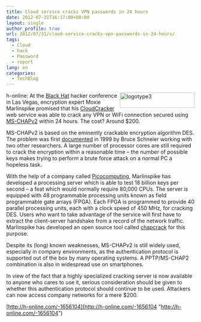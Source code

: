 ```yaml
---
title: Cloud service cracks VPN passwords in 24 hours
date: 2012-07-31T16:17:00+00:00
layout: single
author_profile: true
url: 2012/07/31/cloud-service-cracks-vpn-passwords-in-24-hours/
tags:
  - Cloud
  - hack
  - Password
  - report
lang: en
categories: 
  - TechBlog
---
```

<a href="http://lh4.ggpht.com/-BGnuq49K5g0/UBf-JJ6gRpI/AAAAAAAAGpM/A6rrfozM0i8/s1600-h/logotype3%25255B2%25255D.png" target="_blank"><img title="logotype3" border="0" alt="logotype3" align="right" src="http://lh4.ggpht.com/-7thbdKMk1CI/UBf-LAtMwlI/AAAAAAAAGpU/B51HHYmUpk8/logotype3_thumb.png?imgmax=800" width="200" height="41" /></a>h-online: At the [Black Hat](http://www.blackhat.com/) hacker conference in Las Vegas, encryption expert Moxie Marlinspike promised that his [CloudCracker](https://www.cloudcracker.com/) web service was able to crack any VPN or WiFi connection secured using [MS-CHAPv2](http://technet.microsoft.com/en-en/library/cc731462%28v=ws.10%29.aspx) within 24 hours. The cost? Around $200. 

MS-CHAPv2 is based on the eminently crackable encryption algorithm DES. The problem was first [documented](http://www.schneier.com/paper-pptpv2.html) in 1999 by Bruce Schneier working with two other researchers. A large number of processor cores are still required to crack the encryption within a reasonable time – the number of possible keys makes trying to perform a brute force attack on a normal PC a hopeless task. 

With the help of a company called [Picocomputing](http://www.picocomputing.com/), Marlinspike has developed a processing server which is able to test 18 billion keys per second – a feat which would normally require 80,000 CPUs. The server is equipped with 48 programmable processing units known as field programmable gate arrays (FPGA). Each FPGA is programmed to provide 40 parallel processing units, each with a clock speed of 450 MHz, for cracking DES. Users who want to take advantage of the service will first have to extract the client-server handshake from a record of the network traffic. Marlinspike has developed an open source tool called [chapcrack](https://github.com/moxie0/chapcrack) for this purpose. 

Despite its (long) known weaknesses, MS-CHAPv2 is still widely used, especially in company environments, as the authentication protocol is supported out of the box by many operating systems. A PPTP/MS-CHAP2 combination is also in widespread use on smartphones. 

In view of the fact that a highly specialized cracking server is now available to anyone who cares to use it, serious consideration should be given to whether this authentication protocol should continue to be used. Attackers can now access company networks for a mere $200. 

[http://h-online.com/-1656104](http://h-online.com/-1656104 "http://h-online.com/-1656104")